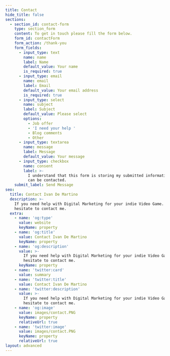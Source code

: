 ```yaml
---
title: Contact
hide_title: false
sections:
  - section_id: contact-form
    type: section_form
    content: To get in touch please fill the form below.
    form_id: contactForm
    form_action: /thank-you
    form_fields:
      - input_type: text
        name: name
        label: Name
        default_value: Your name
        is_required: true
      - input_type: email
        name: email
        label: Email
        default_value: Your email address
        is_required: true
      - input_type: select
        name: subject
        label: Subject
        default_value: Please select
        options:
          - Job offer
          - 'I need your help '
          - Blog comments
          - Other
      - input_type: textarea
        name: message
        label: Message
        default_value: Your message
      - input_type: checkbox
        name: consent
        label: >-
          I understand that this form is storing my submitted information so I
          can be contacted.
    submit_label: Send Message
seo:
  title: Contact Ivan De Martino
  description: >-
    If you need help with Digital Marketing for your indie Video Game. Don't
    hesitate to contact me.
  extra:
    - name: 'og:type'
      value: website
      keyName: property
    - name: 'og:title'
      value: Contact Ivan De Martino
      keyName: property
    - name: 'og:description'
      value: >-
        If you need help with Digital Marketing for your indie Video Game. Don't
        hesitate to contact me.
      keyName: property
    - name: 'twitter:card'
      value: summary
    - name: 'twitter:title'
      value: Contact Ivan De Martino
    - name: 'twitter:description'
      value: >-
        If you need help with Digital Marketing for your indie Video Game. Don't
        hesitate to contact me.
    - name: 'og:image'
      value: images/contact.PNG
      keyName: property
      relativeUrl: true
    - name: 'twitter:image'
      value: images/contact.PNG
      keyName: property
      relativeUrl: true
layout: advanced
---
```

